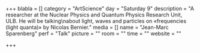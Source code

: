 +++
blabla = []
category = "ArtScience"
day = "Saturday 9"
description = "A researcher at the Nuclear Physics and Quantum Physics Research Unit, ULB. He will be talking\nabout light, waves and particles on «frequencies (light quanta)» by Nicolas Bernier."
media = []
name = "Jean-Marc Sparenberg"
perf = "Talk"
picture = ""
room = ""
time = ""
website = ""

+++
